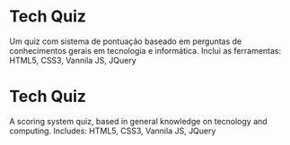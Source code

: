 # Tech Quiz
Um quiz com sistema de pontuação baseado em perguntas de conhecimentos gerais em tecnologia e informática. Inclui as ferramentas: HTML5, CSS3, Vannila JS, JQuery

# Tech Quiz
A scoring system quiz, based in general knowledge on tecnology and computing. Includes: HTML5, CSS3, Vannila JS, JQuery
